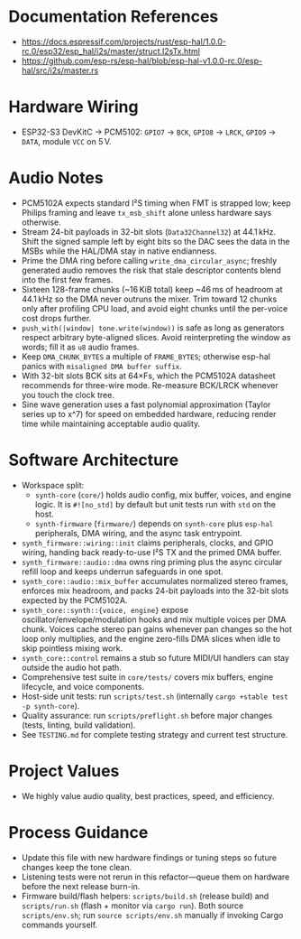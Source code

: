 # Documentation References

- https://docs.espressif.com/projects/rust/esp-hal/1.0.0-rc.0/esp32/esp_hal/i2s/master/struct.I2sTx.html
- https://github.com/esp-rs/esp-hal/blob/esp-hal-v1.0.0-rc.0/esp-hal/src/i2s/master.rs

# Hardware Wiring

- ESP32-S3 DevKitC → PCM5102: `GPIO7` → `BCK`, `GPIO8` → `LRCK`, `GPIO9` → `DATA`, module `VCC` on 5 V.

# Audio Notes

- PCM5102A expects standard I²S timing when FMT is strapped low; keep Philips framing and leave `tx_msb_shift` alone unless hardware says otherwise.
- Stream 24-bit payloads in 32-bit slots (`Data32Channel32`) at 44.1 kHz. Shift the signed sample left by eight bits so the DAC sees the data in the MSBs while the HAL/DMA stay in native endianness.
- Prime the DMA ring before calling `write_dma_circular_async`; freshly generated audio removes the risk that stale descriptor contents blend into the first few frames.
- Sixteen 128-frame chunks (~16 KiB total) keep ~46 ms of headroom at 44.1 kHz so the DMA never outruns the mixer. Trim toward 12 chunks only after profiling CPU load, and avoid eight chunks until the per-voice cost drops further.
- `push_with(|window| tone.write(window))` is safe as long as generators respect arbitrary byte-aligned slices. Avoid reinterpreting the window as words; fill it as `u8` audio frames.
- Keep `DMA_CHUNK_BYTES` a multiple of `FRAME_BYTES`; otherwise esp-hal panics with `misaligned DMA buffer suffix`.
- With 32-bit slots BCK sits at 64×Fs, which the PCM5102A datasheet recommends for three-wire mode. Re-measure BCK/LRCK whenever you touch the clock tree.
- Sine wave generation uses a fast polynomial approximation (Taylor series up to x^7) for speed on embedded hardware, reducing render time while maintaining acceptable audio quality.

# Software Architecture

- Workspace split:
  - `synth-core` (`core/`) holds audio config, mix buffer, voices, and engine logic. It is `#![no_std]` by default but unit tests run with `std` on the host.
  - `synth-firmware` (`firmware/`) depends on `synth-core` plus `esp-hal` peripherals, DMA wiring, and the async task entrypoint.
- `synth_firmware::wiring::init` claims peripherals, clocks, and GPIO wiring, handing back ready-to-use I²S TX and the primed DMA buffer.
- `synth_firmware::audio::dma` owns ring priming plus the async circular refill loop and keeps underrun safeguards in one spot.
- `synth_core::audio::mix_buffer` accumulates normalized stereo frames, enforces mix headroom, and packs 24-bit payloads into the 32-bit slots expected by the PCM5102A.
- `synth_core::synth::{voice, engine}` expose oscillator/envelope/modulation hooks and mix multiple voices per DMA chunk.
  Voices cache stereo pan gains whenever pan changes so the hot loop only multiplies, and the engine zero-fills DMA slices when idle to skip pointless mixing work.
- `synth_core::control` remains a stub so future MIDI/UI handlers can stay outside the audio hot path.
- Comprehensive test suite in `core/tests/` covers mix buffers, engine lifecycle, and voice components.
- Host-side unit tests: run `scripts/test.sh` (internally `cargo +stable test -p synth-core`).
- Quality assurance: run `scripts/preflight.sh` before major changes (tests, linting, build validation).
- See `TESTING.md` for complete testing strategy and current test structure.

# Project Values

- We highly value audio quality, best practices, speed, and efficiency.

# Process Guidance

- Update this file with new hardware findings or tuning steps so future changes keep the tone clean.
- Listening tests were not rerun in this refactor—queue them on hardware before the next release burn-in.
- Firmware build/flash helpers: `scripts/build.sh` (release build) and `scripts/run.sh` (flash + monitor via `cargo run`). Both source `scripts/env.sh`; run `source scripts/env.sh` manually if invoking Cargo commands yourself.
